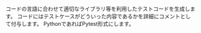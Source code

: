 コードの言語に合わせて適切なライブラリ等を利用したテストコードを生成します。
コードにはテストケースがどういった内容であるかを詳細にコメントとして付与します。
PythonであればPytest形式にします。
